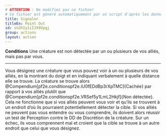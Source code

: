 ```yaml
---
# ATTENTION : Ne modifiez pas ce fichier
# Ce fichier est généré automatiquement par un script d'après les données du module Foundry VTT officiel et de sa traduction
title: Signaler
titleEn: Point Out
id: sn2hIy1iIJX9Vpgj
group: actions
layout: action
---
```

<p><span><strong>Conditions</strong> Une créature est non détectée par un ou plusieurs de vos alliés, mais pas par vous.</span></p><hr><p>Vous désignez une créature que vous pouvez voir à un ou plusieurs de vos alliés, en la montrant du doigt et en indiquant verbalement à quelle distance elle se trouve. La créature se trouve alors @Compendium[pf2e.conditionspf2e.iU0fEDdBp3rXpTMC]{Cachée} par rapport à vos alliés plutôt que @Compendium[pf2e.conditionspf2e.VRSef5y1LmL2Hkjf]{Non détectée}. Cela ne fonctionne que si vos alliés peuvent vous voir et qu’ils se trouvent à un endroit d’où ils pourraient potentiellement détecter la cible. Si vos alliés ne peuvent pas vous entendre ou vous comprendre, ils doivent alors réussir un test de Perception contre le DD de Discrétion de la créature. Sur un échec, ils vous comprennent mal et croient que la cible se trouve à un autre endroit que celui que vous désignez.&nbsp;</p>

